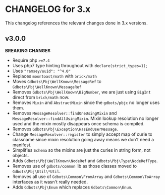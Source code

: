 # CHANGELOG for 3.x
This changelog references the relevant changes done in 3.x versions.


## v3.0.0
__BREAKING CHANGES__

* Require php `>=7.4`
* Uses php7 type hinting throughout with `declare(strict_types=1);`
* Uses `"ramsey/uuid": "^4.0"`
* Replaces `moontoast/math` with `brick/math`
* Moves `Gdbots\Pbj\WellKnown\MessageRef` to `Gdbots\Pbj\WellKnown\MessageRef`
* Removes `Gdbots\Pbj\WellKnown\BigNumber`, we are just using `BigInt` direct from `brick/math` now.
* Removes `Mixin` and `AbstractMixin` since the `gdbots/pbjc` no longer uses them.
* Removes `MessageResolver::findOneUsingMixin` and `MessageResolver::findAllUsingMixin`.  Mixin lookup resolution no longer used and the mixin mostly disappears once schema is compiled.
* Removes `Gdbots\Pbj\Exception\HasEndUserMessage`.
* Change `MessageResolver::register` to simply accept map of curie to classname since mixin resolution going away means we don't need a manifest.
* Simplifies `Schema` so the mixins are just the curies in string form, not objects.
* Adds `Gdbots\Pbj\WellKnown\NodeRef` and `Gdbots\Pbj\Type\NodeRefType`.
* Removes use of `gdbots/common` lib as those classes moved to `Gdbots\Pbj\Util\*Util`.
* Removes all use of `Gdbots\Common\FromArray` and `Gdbots\Common\ToArray` interfaces as it wasn't really needed.
* Adds `Gdbots\Pbj\Enum` which replaces `Gdbots\Common\Enum`.
